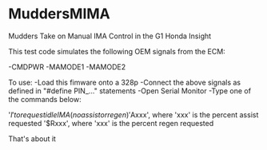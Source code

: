 # MuddersMIMA
 Mudders Take on Manual IMA Control in the G1 Honda Insight

This test code simulates the following OEM signals from the ECM:

-CMDPWR
-MAMODE1
-MAMODE2

To use:
-Load this fimware onto a 328p
-Connect the above signals as defined in "#define PIN_..." statements
-Open Serial Monitor
-Type one of the commands below:

'$I' to request idle IMA (no assist or regen)
'$Axxx', where 'xxx' is the percent assist requested
'$Rxxx', where 'xxx' is the percent regen  requested

That's about it